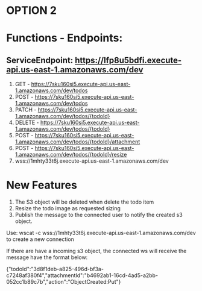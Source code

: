 # OPTION 2

# Functions - Endpoints: 
## ServiceEndpoint: https://lfp8u5bdfi.execute-api.us-east-1.amazonaws.com/dev

1. GET - https://7sku160si5.execute-api.us-east-1.amazonaws.com/dev/todos
2. POST - https://7sku160si5.execute-api.us-east-1.amazonaws.com/dev/todos
3. PATCH - https://7sku160si5.execute-api.us-east-1.amazonaws.com/dev/todos/{todoId}
4. DELETE - https://7sku160si5.execute-api.us-east-1.amazonaws.com/dev/todos/{todoId}
5. POST - https://7sku160si5.execute-api.us-east-1.amazonaws.com/dev/todos/{todoId}/attachment
6. POST - https://7sku160si5.execute-api.us-east-1.amazonaws.com/dev/todos/{todoId}/resize
7. wss://1mhty33t6j.execute-api.us-east-1.amazonaws.com/dev

# New Features
1. The S3 object will be deleted when delete the todo item
2. Resize the todo image as requested sizing
3. Publish the message to the connected user to notify the created s3 object.

Use: wscat -c wss://1mhty33t6j.execute-api.us-east-1.amazonaws.com/dev to create a new connection

If there are have a incoming s3 object, the connected ws will receive the message have the format below:

{"todoId":"3d8f1deb-a825-496d-bf3a-c7248af380f4","attachmentId":"b4692ab1-16cd-4ad5-a2bb-052cc1b89c7b","action":"ObjectCreated:Put"}
